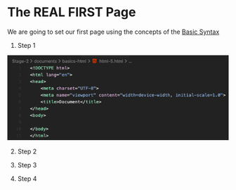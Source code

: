 # The REAL FIRST Page

We are going to set our first page using the concepts of the [Basic Syntax](/Stage-2/Basic-Syntax-in-HTML.md)

1. Step 1

<img src="/Stage-2/Resources/Step-1.png">

2. Step 2

[](/Stage-2/Resources/Step-2.png)

3. Step 3

[](/Stage-2/Resources/Step-3.png)

4. Step 4

[](/Stage-2/Resources/rules.png)